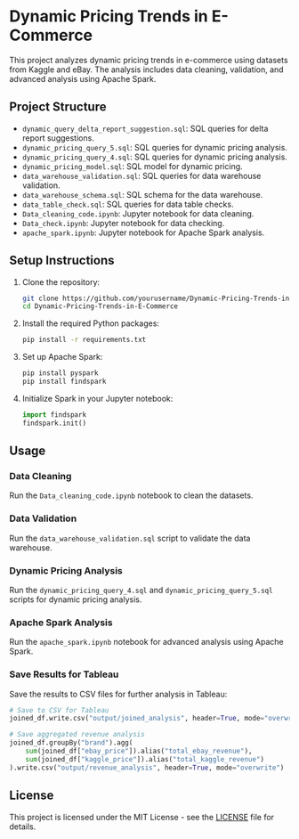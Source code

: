# Dynamic Pricing Trends in E-Commerce

This project analyzes dynamic pricing trends in e-commerce using datasets from Kaggle and eBay. The analysis includes data cleaning, validation, and advanced analysis using Apache Spark.

## Project Structure

- `dynamic_query_delta_report_suggestion.sql`: SQL queries for delta report suggestions.
- `dynamic_pricing_query_5.sql`: SQL queries for dynamic pricing analysis.
- `dynamic_pricing_query_4.sql`: SQL queries for dynamic pricing analysis.
- `dynamic_pricing_model.sql`: SQL model for dynamic pricing.
- `data_warehouse_validation.sql`: SQL queries for data warehouse validation.
- `data_warehouse_schema.sql`: SQL schema for the data warehouse.
- `data_table_check.sql`: SQL queries for data table checks.
- `Data_cleaning_code.ipynb`: Jupyter notebook for data cleaning.
- `Data_check.ipynb`: Jupyter notebook for data checking.
- `apache_spark.ipynb`: Jupyter notebook for Apache Spark analysis.

## Setup Instructions

1. Clone the repository:
    ```sh
    git clone https://github.com/yourusername/Dynamic-Pricing-Trends-in-E-Commerce.git
    cd Dynamic-Pricing-Trends-in-E-Commerce
    ```

2. Install the required Python packages:
    ```sh
    pip install -r requirements.txt
    ```

3. Set up Apache Spark:
    ```sh
    pip install pyspark
    pip install findspark
    ```

4. Initialize Spark in your Jupyter notebook:
    ```python
    import findspark
    findspark.init()
    ```

## Usage

### Data Cleaning

Run the `Data_cleaning_code.ipynb` notebook to clean the datasets.

### Data Validation

Run the `data_warehouse_validation.sql` script to validate the data warehouse.

### Dynamic Pricing Analysis

Run the `dynamic_pricing_query_4.sql` and `dynamic_pricing_query_5.sql` scripts for dynamic pricing analysis.

### Apache Spark Analysis

Run the `apache_spark.ipynb` notebook for advanced analysis using Apache Spark.

### Save Results for Tableau

Save the results to CSV files for further analysis in Tableau:
```python
# Save to CSV for Tableau
joined_df.write.csv("output/joined_analysis", header=True, mode="overwrite")

# Save aggregated revenue analysis
joined_df.groupBy("brand").agg(
    sum(joined_df["ebay_price"]).alias("total_ebay_revenue"),
    sum(joined_df["kaggle_price"]).alias("total_kaggle_revenue")
).write.csv("output/revenue_analysis", header=True, mode="overwrite")
```

## License

This project is licensed under the MIT License - see the [LICENSE](LICENSE) file for details.
